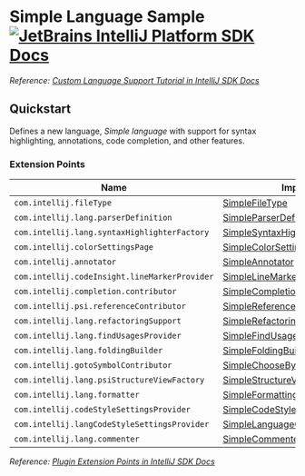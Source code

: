 # Simple Language Sample [![JetBrains IntelliJ Platform SDK Docs](https://jb.gg/badges/docs.svg)][docs]
*Reference: [Custom Language Support Tutorial in IntelliJ SDK Docs][docs:custom_language_support_tutorial]*

## Quickstart

Defines a new language, _Simple language_ with support for syntax highlighting, annotations, code completion, and other features.

### Extension Points

| Name                                          | Implementation                                                                          | Extension Point Class                |
| --------------------------------------------- | --------------------------------------------------------------------------------------- | ------------------------------------ |
| `com.intellij.fileType`                       | [SimpleFileType][file:SimpleFileType]                                                   | `LanguageFileType`                   |
| `com.intellij.lang.parserDefinition`          | [SimpleParserDefinition][file:SimpleParserDefinition]                                   | `ParserDefinition`                   |
| `com.intellij.lang.syntaxHighlighterFactory`  | [SimpleSyntaxHighlighterFactory][file:SimpleSyntaxHighlighterFactory]                   | `SyntaxHighlighterFactory`           |
| `com.intellij.colorSettingsPage`              | [SimpleColorSettingsPage][file:SimpleColorSettingsPage]                                 | `ColorSettingsPage`                  |
| `com.intellij.annotator`                      | [SimpleAnnotator][file:SimpleAnnotator]                                                 | `Annotator`                          |
| `com.intellij.codeInsight.lineMarkerProvider` | [SimpleLineMarkerProvider][file:SimpleLineMarkerProvider]                               | `RelatedItemLineMarkerProvider`      |
| `com.intellij.completion.contributor`         | [SimpleCompletionContributor][file:SimpleCompletionContributor]                         | `CompletionContributor`              |
| `com.intellij.psi.referenceContributor`       | [SimpleReferenceContributor][file:SimpleReferenceContributor]                           | `PsiReferenceContributor`            |
| `com.intellij.lang.refactoringSupport`        | [SimpleRefactoringSupportProvider][file:SimpleRefactoringSupportProvider]               | `RefactoringSupportProvider`         |
| `com.intellij.lang.findUsagesProvider`        | [SimpleFindUsagesProvider][file:SimpleFindUsagesProvider]                               | `FindUsagesProvider`                 |
| `com.intellij.lang.foldingBuilder`            | [SimpleFoldingBuilder][file:SimpleFoldingBuilder]                                       | `FoldingBuilderEx`                   |
| `com.intellij.gotoSymbolContributor`          | [SimpleChooseByNameContributor][file:SimpleChooseByNameContributor]                     | `ChooseByNameContributor`            |
| `com.intellij.lang.psiStructureViewFactory`   | [SimpleStructureViewFactory][file:SimpleStructureViewFactory]                           | `PsiStructureViewFactory`            |
| `com.intellij.lang.formatter`                 | [SimpleFormattingModelBuilder][file:SimpleFormattingModelBuilder]                       | `FormattingModelBuilder`             |
| `com.intellij.codeStyleSettingsProvider`      | [SimpleCodeStyleSettingsProvider][file:SimpleCodeStyleSettingsProvider]                 | `CodeStyleSettingsProvider`          |
| `com.intellij.langCodeStyleSettingsProvider`  | [SimpleLanguageCodeStyleSettingsProvider][file:SimpleLanguageCodeStyleSettingsProvider] | `LanguageCodeStyleSettingsProvider`  |
| `com.intellij.lang.commenter`                 | [SimpleCommenter][file:SimpleCommenter]                                                 | `Commenter`                          |

*Reference: [Plugin Extension Points in IntelliJ SDK Docs][docs:ep]*


[docs]: https://plugins.jetbrains.com/docs/intellij/
[docs:custom_language_support_tutorial]: https://plugins.jetbrains.com/docs/intellij/custom-language-support-tutorial.html
[docs:ep]: https://plugins.jetbrains.com/docs/intellij/plugin-extensions.html

[file:SimpleFileType]: ./src/main/java/org/intellij/sdk/language/SimpleFileType.java
[file:SimpleParserDefinition]: ./src/main/java/org/intellij/sdk/language/SimpleParserDefinition.java
[file:SimpleSyntaxHighlighterFactory]: ./src/main/java/org/intellij/sdk/language/SimpleSyntaxHighlighterFactory.java
[file:SimpleColorSettingsPage]: ./src/main/java/org/intellij/sdk/language/SimpleColorSettingsPage.java
[file:SimpleAnnotator]: ./src/main/java/org/intellij/sdk/language/SimpleAnnotator.java
[file:SimpleLineMarkerProvider]: ./src/main/java/org/intellij/sdk/language/SimpleLineMarkerProvider.java
[file:SimpleCompletionContributor]: ./src/main/java/org/intellij/sdk/language/SimpleCompletionContributor.java
[file:SimpleReferenceContributor]: ./src/main/java/org/intellij/sdk/language/SimpleReferenceContributor.java
[file:SimpleRefactoringSupportProvider]: ./src/main/java/org/intellij/sdk/language/SimpleRefactoringSupportProvider.java
[file:SimpleFindUsagesProvider]: ./src/main/java/org/intellij/sdk/language/SimpleFindUsagesProvider.java
[file:SimpleFoldingBuilder]: ./src/main/java/org/intellij/sdk/language/SimpleFoldingBuilder.java
[file:SimpleChooseByNameContributor]: ./src/main/java/org/intellij/sdk/language/SimpleChooseByNameContributor.java
[file:SimpleStructureViewFactory]: ./src/main/java/org/intellij/sdk/language/SimpleStructureViewFactory.java
[file:SimpleFormattingModelBuilder]: ./src/main/java/org/intellij/sdk/language/SimpleFormattingModelBuilder.java
[file:SimpleCodeStyleSettingsProvider]: ./src/main/java/org/intellij/sdk/language/SimpleCodeStyleSettingsProvider.java
[file:SimpleLanguageCodeStyleSettingsProvider]: ./src/main/java/org/intellij/sdk/language/SimpleLanguageCodeStyleSettingsProvider.java
[file:SimpleCommenter]: ./src/main/java/org/intellij/sdk/language/SimpleCommenter.java

